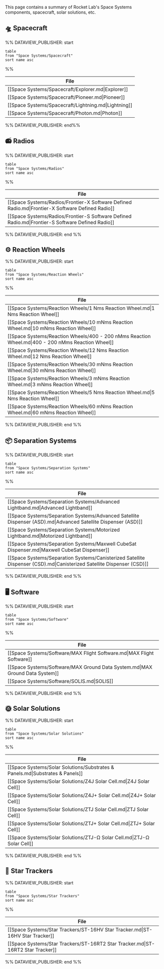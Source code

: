 This page contains a summary of Rocket Lab's Space Systems components, spacecraft, solar solutions, etc. 
## 🛸 Spacecraft

%% DATAVIEW_PUBLISHER: start
```
table
from "Space Systems/Spacecraft"
sort name asc
```
%%

| File                                                 |
| ---------------------------------------------------- |
| [[Space Systems/Spacecraft/Explorer.md\|Explorer]]   |
| [[Space Systems/Spacecraft/Pioneer.md\|Pioneer]]     |
| [[Space Systems/Spacecraft/Lightning.md\|Lightning]] |
| [[Space Systems/Spacecraft/Photon.md\|Photon]]       |

%% DATAVIEW_PUBLISHER: end%%

## 📻 Radios

%% DATAVIEW_PUBLISHER: start
```
table
from "Space Systems/Radios"
sort name asc
```
%%

| File                                                                                             |
| ------------------------------------------------------------------------------------------------ |
| [[Space Systems/Radios/Frontier-X Software Defined Radio.md\|Frontier-X Software Defined Radio]] |
| [[Space Systems/Radios/Frontier-S Software Defined Radio.md\|Frontier-S Software Defined Radio]] |

%% DATAVIEW_PUBLISHER: end %%



## ⚙️ Reaction Wheels
%% DATAVIEW_PUBLISHER: start
```
table
from "Space Systems/Reaction Wheels"
sort name asc
```
%%

| File                                                                                              |
| ------------------------------------------------------------------------------------------------- |
| [[Space Systems/Reaction Wheels/1 Nms Reaction Wheel.md\|1 Nms Reaction Wheel]]                   |
| [[Space Systems/Reaction Wheels/10 mNms Reaction Wheel.md\|10 mNms Reaction Wheel]]               |
| [[Space Systems/Reaction Wheels/400 - 200 nMms Reaction Wheel.md\|400 - 200 nMms Reaction Wheel]] |
| [[Space Systems/Reaction Wheels/12 Nms Reaction Wheel.md\|12 Nms Reaction Wheel]]                 |
| [[Space Systems/Reaction Wheels/30 mNms Reaction Wheel.md\|30 mNms Reaction Wheel]]               |
| [[Space Systems/Reaction Wheels/3 mNms Reaction Wheel.md\|3 mNms Reaction Wheel]]                 |
| [[Space Systems/Reaction Wheels/5 Nms Reaction Wheel.md\|5 Nms Reaction Wheel]]                   |
| [[Space Systems/Reaction Wheels/60 mNms Reaction Wheel.md\|60 mNms Reaction Wheel]]               |

%% DATAVIEW_PUBLISHER: end %%

## 📦 Separation Systems

%% DATAVIEW_PUBLISHER: start
```
table
from "Space Systems/Separation Systems"
sort name asc
```
%%

| File                                                                                                                   |
| ---------------------------------------------------------------------------------------------------------------------- |
| [[Space Systems/Separation Systems/Advanced Lightband.md\|Advanced Lightband]]                                         |
| [[Space Systems/Separation Systems/Advanced Satellite Dispenser (ASD).md\|Advanced Satellite Dispenser (ASD)]]         |
| [[Space Systems/Separation Systems/Motorized Lightband.md\|Motorized Lightband]]                                       |
| [[Space Systems/Separation Systems/Maxwell CubeSat Dispenser.md\|Maxwell CubeSat Dispenser]]                           |
| [[Space Systems/Separation Systems/Canisterized Satellite Dispenser (CSD).md\|Canisterized Satellite Dispenser (CSD)]] |

%% DATAVIEW_PUBLISHER: end %%

## 🖥️ Software

%% DATAVIEW_PUBLISHER: start
```
table
from "Space Systems/Software"
sort name asc
```
%%

| File                                                                         |
| ---------------------------------------------------------------------------- |
| [[Space Systems/Software/MAX Flight Software.md\|MAX Flight Software]]       |
| [[Space Systems/Software/MAX Ground Data System.md\|MAX Ground Data System]] |
| [[Space Systems/Software/SOLIS.md\|SOLIS]]                                   |

%% DATAVIEW_PUBLISHER: end %%

## 🌞 Solar Solutions
%% DATAVIEW_PUBLISHER: start
```
table
from "Space Systems/Solar Solutions"
sort name asc
```
%%

| File                                                                          |
| ----------------------------------------------------------------------------- |
| [[Space Systems/Solar Solutions/Substrates & Panels.md\|Substrates & Panels]] |
| [[Space Systems/Solar Solutions/Z4J Solar Cell.md\|Z4J Solar Cell]]           |
| [[Space Systems/Solar Solutions/Z4J+ Solar Cell.md\|Z4J+ Solar Cell]]         |
| [[Space Systems/Solar Solutions/ZTJ Solar Cell.md\|ZTJ Solar Cell]]           |
| [[Space Systems/Solar Solutions/ZTJ+ Solar Cell.md\|ZTJ+ Solar Cell]]         |
| [[Space Systems/Solar Solutions/ZTJ-Ω Solar Cell.md\|ZTJ-Ω Solar Cell]]       |

%% DATAVIEW_PUBLISHER: end %%

## 🔭 Star Trackers

%% DATAVIEW_PUBLISHER: start
```
table
from "Space Systems/Star Trackers"
sort name asc
```
%%

| File                                                                            |
| ------------------------------------------------------------------------------- |
| [[Space Systems/Star Trackers/ST-16HV Star Tracker.md\|ST-16HV Star Tracker]]   |
| [[Space Systems/Star Trackers/ST-16RT2 Star Tracker.md\|ST-16RT2 Star Tracker]] |

%% DATAVIEW_PUBLISHER: end %%